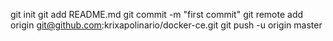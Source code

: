 git init
git add README.md
git commit -m "first commit"
git remote add origin git@github.com:krixapolinario/docker-ce.git
git push -u origin master
